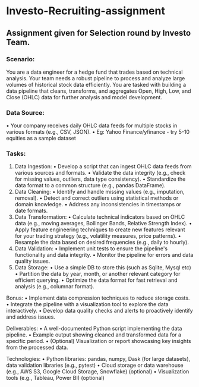 # Investo-Recruiting-assignment
## Assignment given for Selection round by Investo Team.

### Scenario: 
You are a data engineer for a hedge fund that trades based on technical analysis. Your team needs a robust pipeline to process and analyze large volumes of historical stock data efficiently. You are tasked with building a data pipeline that cleans, transforms, and aggregates Open, High, Low, and Close (OHLC) data for further analysis and model development.

### Data Source:
• Your company receives daily OHLC data feeds for multiple stocks in various formats (e.g., CSV, JSON).
• Eg: Yahoo Finance/yfinance - try 5-10 equities as a sample dataset

### Tasks:

1. Data Ingestion:
• Develop a script that can ingest OHLC data feeds from various sources and formats.
• Validate the data integrity (e.g., check for missing values, outliers, data type consistency).
• Standardize the data format to a common structure (e.g., pandas DataFrame).
2. Data Cleaning:
• Identify and handle missing values (e.g., imputation, removal).
• Detect and correct outliers using statistical methods or domain knowledge.
• Address any inconsistencies in timestamps or date formats.
3. Data Transformation:
• Calculate technical indicators based on OHLC data (e.g., moving averages, Bollinger Bands, Relative Strength Index).
• Apply feature engineering techniques to create new features relevant for your trading strategy (e.g., volatility measures, price patterns).
• Resample the data based on desired frequencies (e.g., daily to hourly).
4. Data Validation:
• Implement unit tests to ensure the pipeline's functionality and data integrity.
• Monitor the pipeline for errors and data quality issues.
5. Data Storage:
• Use a simple DB to store this (such as Sqlite, Mysql etc)
• Partition the data by year, month, or another relevant category for efficient querying.
• Optimize the data format for fast retrieval and analysis (e.g., columnar format).

Bonus:
• Implement data compression techniques to reduce storage costs.
• Integrate the pipeline with a visualization tool to explore the data interactively.
• Develop data quality checks and alerts to proactively identify and address issues.

Deliverables:
• A well-documented Python script implementing the data pipeline.
• Example output showing cleaned and transformed data for a specific period.
• (Optional) Visualization or report showcasing key insights from the processed data.

Technologies:
• Python libraries: pandas, numpy, Dask (for large datasets), data validation libraries (e.g., pytest)
• Cloud storage or data warehouse (e.g., AWS S3, Google Cloud Storage, Snowflake) (optional)
• Visualization tools (e.g., Tableau, Power BI) (optional)
